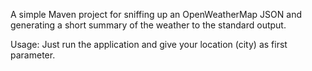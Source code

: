 A simple Maven project for sniffing up an OpenWeatherMap JSON and generating a short summary of the weather to the standard output.

Usage:
Just run the application and give your location (city) as first parameter.